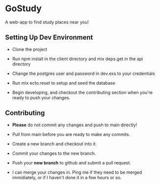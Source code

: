 # GoStudy

A web-app to find study places near you!

## Setting Up Dev Environment

- Clone the project

- Run npm install in the client directory and mix deps.get in the api directory

- Change the postgres user and password in dev.exs to your credentials

- Run mix ecto.reset to setup and seed the database

- Begin developing, and checkout the contributing section when you're ready to push your changes.

## Contributing

- **Please** do not commit any changes and push to main directly!

- Pull from main before you are ready to make any commits.

- Create a new branch and checkout into it.

- Commit your changes to the new branch.

- Push your **new branch** to github and submit a pull request.  

- I can merge your changes in. Ping me if they need to be merged immidiately, or if I haven't done it in a few hours or so.
